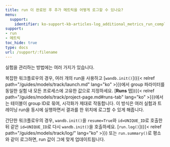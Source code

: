 ```yaml
---
title: run 이 완료된 후 추가 메트릭을 어떻게 로그할 수 있나요?
menu:
  support:
    identifier: ko-support-kb-articles-log_additional_metrics_run_completes
support:
- run
- 메트릭
toc_hide: true
type: docs
url: /support/:filename
---
```


실험을 관리하는 방법에는 여러 가지가 있습니다.

복잡한 워크플로우의 경우, 여러 개의 run을 사용하고 [`wandb.init()`]({{< relref path="/guides/models/track/launch.md" lang="ko" >}})에서 group 파라미터를 동일한 실험 내 모든 프로세스에 고유한 값으로 지정하세요. [**Runs** 탭]({{< relref path="/guides/models/track/project-page.md#runs-tab" lang="ko" >}})에서는 테이블이 group ID로 묶여, 시각화가 제대로 작동합니다. 이 방식은 여러 실험과 트레이닝 run을 동시에 실행하면서 결과를 한 위치에 로그할 수 있게 해줍니다.

간단한 워크플로우의 경우, `wandb.init()`을 `resume=True`와 `id=UNIQUE_ID`로 호출한 뒤 같은 `id=UNIQUE_ID`로 다시 `wandb.init()`을 호출하세요. [`run.log()`]({{< relref path="/guides/models/track/log/" lang="ko" >}}) 또는 `run.summary()`로 평소와 같이 로그하면, run 값이 그에 맞게 업데이트됩니다.